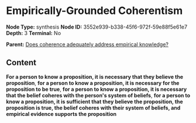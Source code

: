 # Empirically-Grounded Coherentism

**Node Type:** synthesis
**Node ID:** 3552e939-b338-45f6-972f-59e88f5e61e7
**Depth:** 3
**Terminal:** No

**Parent:** [Does coherence adequately address empirical knowledge?](does-coherence-adequately-address-empirical-knowledge.md)

## Content

**For a person to know a proposition, it is necessary that they believe the proposition**, **for a person to know a proposition, it is necessary for the proposition to be true**, **for a person to know a proposition, it is necessary that the belief coheres with the person's system of beliefs**, **for a person to know a proposition, it is sufficient that they believe the proposition, the proposition is true, the belief coheres with their system of beliefs, and empirical evidence supports the proposition**
